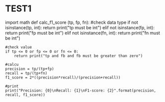 # TEST1
import math
def calc_f1_score (tp, fp, fn):
    #check data type
    if not isinstance(tp, int): return print("tp must be int")
    elif not isinstance(fp, int): return print("fp must be int")
    elif not isinstance(fn, int): return print("fn must be int")
    
    #check value
    if tp <= 0 or fp <= 0 or fn <= 0:
        return print("tp and fb and fb must be greater than zero")
    
    #calcu
    precision = tp/(tp+fp)
    recall = tp/(tp+fn)
    f1_score = 2*((precision*recall)/(precision+recall))
    
    #print
    print("Precision: {0}\nRecall: {1}\nF1-score: {2}".format(precision, recall, f1_score))
